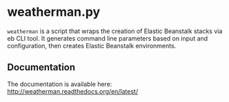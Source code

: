 # weatherman.py

`weatherman` is a script that wraps the creation of Elastic Beanstalk stacks
via eb CLI tool. It generates command line parameters based on input and
configuration, then creates Elastic Beanstalk environments.

## Documentation

The documentation is available here:
http://weatherman.readthedocs.org/en/latest/
